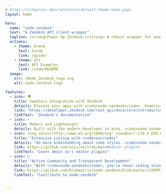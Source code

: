 ```yaml
---
# https://vitepress.dev/reference/default-theme-home-page
layout: home

hero:
  name: "node-zendesk"
  text: "A Zendesk API client wrapper"
  tagline: <strong>Power Up Zendesk:</strong> A robust wrapper for seamless API interactions.
  actions:
    - theme: brand
      text: Guide
      link: /guide/
    - theme: alt
      text: API Examples
      link: /code/README
  image:
    src: /Node_Zendesk_logo.svg
    alt: node-zendesk logo

features:
  - icon: 🌍
    title: Seamless Integration with Zendesk
    details: Elevate your apps with <code>node-zendesk</code>. Seamlessly and efficiently connect your applications with Zendesk's vast suite of customer service and engagement products. Our library is purpose-built to tap into Zendesk's APIs without a hiccup.
    link: "https://developer.zendesk.com/rest_api/docs/core/introduction"
    linkText: "Zendesk's documentation"
  - icon: ⚡️
    title: Modern and Lightweight
    details: Built with the modern developer in mind, <code>node-zendesk</code> is lightweight and optimized for performance. Experience rapid setup and minimal overhead, with top-notch support for both JavaScript and TypeScript.
  - icon: <svg xmlns="http://www.w3.org/2000/svg" viewBox="-178.3 659.6 1000 700"><path fill="#E271A5" d="M-16.2 828L124 1004l140.2-176H277l-146.8 184.2L273 1191.3h-12.8L124 1020.4l-136.1 170.9h-13.3l142.8-179.1L-29.5 828h13.3z"/><path fill="#64D8C7" d="M334.8 1009.6c0-96.7 73.7-184.2 169.4-184.2 100.3 0 168.9 93.6 168.9 184.2 0 97.2-73.7 182.7-168.9 184.2-100.3-3-169.4-91-169.4-184.2zm169.4 174c94.7 0 158.6-88.5 158.6-174 0-90.6-68.6-174-158.6-174-94.7 0-159.1 88-159.1 174 2.5 90.6 67 174 159.1 174z"/><path fill="#D5EFEA" d="M533.5 970.6c6.8 0 14.1 4.8 18.1 11.9 4.5 7.9 4.5 17.5-.2 27-8.4 17.1-39.6 34.4-47.6 38.6-8-4.2-39.2-21.5-47.6-38.6-4.7-9.5-4.7-19.1-.2-27 4.1-7.1 11.4-11.9 18.1-11.9 15 0 26 14.7 26.1 14.9l3.5 4.8 3.5-4.8c.3-.2 11.2-14.9 26.3-14.9m0-4.7c-17.5 0-29.6 16.7-29.6 16.7s-12.2-16.7-29.7-16.7c-15.8 0-34.3 20.6-21.9 45.9 10.4 21.2 51.5 41.7 51.5 41.7s41.1-20.5 51.5-41.7c12.5-25.3-6-45.9-21.8-45.9z"><animate attributeName="opacity" values="0.3;1;0.3" dur="2s" repeatCount="indefinite"/></path></svg>
    title: "Extensive Linting with <code>xo</code>"
    details: "No more bikeshedding about code styles. <code>node-zendesk</code> adopts the <code>xo</code> package, ensuring code is always in its best shape. Benefit from built-in linting that covers almost all coding scenarios and integrates seamlessly with many editors."
    link: https://github.com/xojs/xo/tree/main#editor-plugins
    linkText: "Learn about xo's editor plugins"
  - icon: 🤝
    title: "Active Community and Transparent Development"
    details: "With <code>node-zendesk</code>, you're never coding alone. Join an active community of developers, get swift answers to queries, and enjoy the benefits of open and transparent development. We value every contributor, and our maintenance is a labor of love."
    link: https://github.com/blakmatrix/node-zendesk/blob/master/CONTRIBUTING.md
    linkText: "Contribute to node-zendesk"


---
```

<style>
:root {
  --vp-home-hero-name-color: transparent;
  --vp-home-hero-name-background: -webkit-linear-gradient(120deg, #bd34fe 30%, #41d1ff);

  --vp-home-hero-image-background-image: linear-gradient(-45deg, #bd34fe 50%, #47caff 50%);
  --vp-home-hero-image-filter: blur(40px);
}

@media (min-width: 640px) {
  :root {
    --vp-home-hero-image-filter: blur(56px);
  }
}

@media (min-width: 960px) {
  :root {
    --vp-home-hero-image-filter: blur(72px);
  }
}
</style>